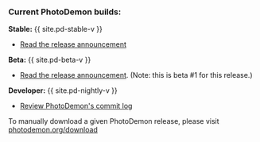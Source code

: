 ### Current PhotoDemon builds:

**Stable:** <a id="pdv_start_stable"></a>{{ site.pd-stable-v }}<a id="pdv_end_stable"></a>

 - <a id="pdra_stable" href="https://photodemon.org/2024/12/05/photodemon-2024-12.html">Read the release announcement</a>

**Beta:** <a id="pdv_start_beta"></a>{{ site.pd-beta-v }}<a id="pdv_end_beta"></a>

 - <a id="pdra_beta" href="https://photodemon.org/2024/12/05/photodemon-2024-12.html">Read the release announcement</a>.  (Note: this is beta #<a id="pdv_beta_num_start"></a>1<a id="pdv_beta_num_end"></a> for this release.)

**Developer:** <a id="pdv_start_developer"></a>{{ site.pd-nightly-v }}<a id="pdv_end_developer"></a>

 - <a id="pdra_developer" href="https://github.com/tannerhelland/PhotoDemon/commits/main">Review PhotoDemon's commit log</a>

To manually download a given PhotoDemon release, please visit [photodemon.org/download](https://photodemon.org/download)
